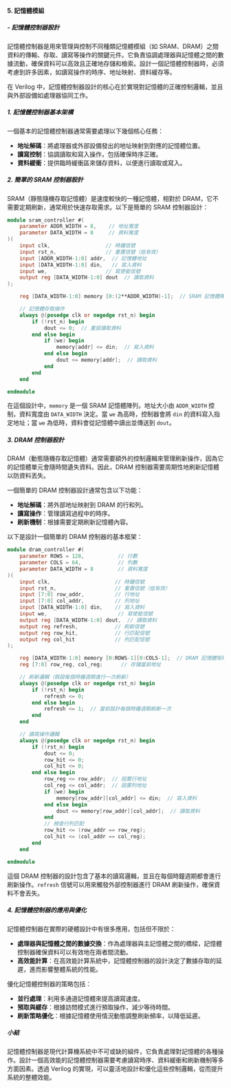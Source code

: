 #### 5. **記憶體模組**
##### - **記憶體控制器設計**

記憶體控制器是用來管理與控制不同種類記憶體模組（如 SRAM、DRAM）之間資料的傳輸、存取、讀寫等操作的關鍵元件。它負責協調處理器與記憶體之間的數據流動，確保資料可以高效且正確地存儲和檢索。設計一個記憶體控制器時，必須考慮到許多因素，如讀寫操作的時序、地址映射、資料緩存等。

在 Verilog 中，記憶體控制器設計的核心在於實現對記憶體的正確控制邏輯，並且與外部設備如處理器協同工作。

##### 1. **記憶體控制器基本架構**

一個基本的記憶體控制器通常需要處理以下幾個核心任務：
- **地址解碼**：將處理器或外部設備發出的地址映射到對應的記憶體位置。
- **讀寫控制**：協調讀取和寫入操作，包括確保時序正確。
- **資料緩衝**：提供臨時緩衝區來儲存資料，以便進行讀取或寫入。

##### 2. **簡單的 SRAM 控制器設計**

SRAM（靜態隨機存取記憶體）是速度較快的一種記憶體，相對於 DRAM，它不需要定期刷新，通常用於快速存取需求。以下是簡單的 SRAM 控制器設計：

```verilog
module sram_controller #(
    parameter ADDR_WIDTH = 8,    // 地址寬度
    parameter DATA_WIDTH = 8     // 資料寬度
)(
    input clk,                  // 時鐘信號
    input rst_n,                // 重置信號（低有效）
    input [ADDR_WIDTH-1:0] addr,  // 記憶體地址
    input [DATA_WIDTH-1:0] din,   // 寫入資料
    input we,                   // 寫使能信號
    output reg [DATA_WIDTH-1:0] dout  // 讀取資料
);

    reg [DATA_WIDTH-1:0] memory [0:(2**ADDR_WIDTH)-1];  // SRAM 記憶體陣列

    // 記憶體存取操作
    always @(posedge clk or negedge rst_n) begin
        if (!rst_n) begin
            dout <= 0;  // 重設讀取資料
        end else begin
            if (we) begin
                memory[addr] <= din;  // 寫入資料
            end else begin
                dout <= memory[addr];  // 讀取資料
            end
        end
    end

endmodule
```

在這個設計中，`memory` 是一個 SRAM 記憶體陣列，地址大小由 `ADDR_WIDTH` 控制，資料寬度由 `DATA_WIDTH` 決定。當 `we` 為高時，控制器會將 `din` 的資料寫入指定地址；當 `we` 為低時，資料會從記憶體中讀出並傳送到 `dout`。

##### 3. **DRAM 控制器設計**

DRAM（動態隨機存取記憶體）通常需要額外的控制邏輯來管理刷新操作，因為它的記憶體單元會隨時間遺失資料。因此，DRAM 控制器需要周期性地刷新記憶體以防資料丟失。

一個簡單的 DRAM 控制器設計通常包含以下功能：
- **地址解碼**：將外部地址映射到 DRAM 的行和列。
- **讀寫操作**：管理讀寫過程中的時序。
- **刷新機制**：根據需要定期刷新記憶體內容。

以下是設計一個簡單的 DRAM 控制器的基本框架：

```verilog
module dram_controller #(
    parameter ROWS = 128,           // 行數
    parameter COLS = 64,            // 列數
    parameter DATA_WIDTH = 8        // 資料寬度
)(
    input clk,                     // 時鐘信號
    input rst_n,                   // 重置信號（低有效）
    input [7:0] row_addr,          // 行地址
    input [7:0] col_addr,          // 列地址
    input [DATA_WIDTH-1:0] din,    // 寫入資料
    input we,                       // 寫使能信號
    output reg [DATA_WIDTH-1:0] dout,  // 讀取資料
    output reg refresh,            // 刷新信號
    output reg row_hit,            // 行匹配信號
    output reg col_hit             // 列匹配信號
);

    reg [DATA_WIDTH-1:0] memory [0:ROWS-1][0:COLS-1];  // DRAM 記憶體矩陣
    reg [7:0] row_reg, col_reg;      // 存儲當前地址

    // 刷新邏輯（假設每個時鐘週期進行一次刷新）
    always @(posedge clk or negedge rst_n) begin
        if (!rst_n) begin
            refresh <= 0;
        end else begin
            refresh <= 1;  // 當前設計每個時鐘週期刷新一次
        end
    end

    // 讀寫操作邏輯
    always @(posedge clk or negedge rst_n) begin
        if (!rst_n) begin
            dout <= 0;
            row_hit <= 0;
            col_hit <= 0;
        end else begin
            row_reg <= row_addr;  // 設置行地址
            col_reg <= col_addr;  // 設置列地址
            if (we) begin
                memory[row_addr][col_addr] <= din;  // 寫入資料
            end else begin
                dout <= memory[row_addr][col_addr];  // 讀取資料
            end
            // 檢查行列匹配
            row_hit <= (row_addr == row_reg);
            col_hit <= (col_addr == col_reg);
        end
    end

endmodule
```

這個 DRAM 控制器的設計包含了基本的讀寫邏輯，並且在每個時鐘週期都會進行刷新操作。`refresh` 信號可以用來觸發外部控制器進行 DRAM 刷新操作，確保資料不會丟失。

##### 4. **記憶體控制器的應用與優化**

記憶體控制器在實際的硬體設計中有很多應用，包括但不限於：
- **處理器與記憶體之間的數據交換**：作為處理器與主記憶體之間的橋樑，記憶體控制器確保資料可以有效地在兩者間流動。
- **高效能計算**：在高效能計算系統中，記憶體控制器的設計決定了數據存取的延遲，進而影響整體系統的性能。

優化記憶體控制器的策略包括：
- **並行處理**：利用多通道記憶體來提高讀寫速度。
- **預取與緩存**：根據訪問模式進行預取操作，減少等待時間。
- **刷新策略優化**：根據記憶體使用情況動態調整刷新頻率，以降低延遲。

##### 小結

記憶體控制器是現代計算機系統中不可或缺的組件，它負責處理對記憶體的各種操作。設計一個高效能的記憶體控制器需要考慮讀寫時序、資料緩衝和刷新機制等多方面因素。透過 Verilog 的實現，可以靈活地設計和優化這些控制邏輯，從而提升系統的整體效能。